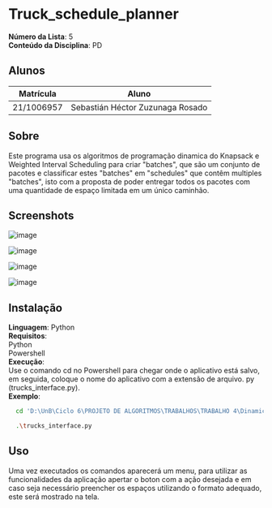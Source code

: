 # Truck_schedule_planner
**Número da Lista**: 5<br>
**Conteúdo da Disciplina**: PD<br>

## Alunos
|Matrícula | Aluno |
| -- | -- |
| 21/1006957  |  Sebastián Héctor Zuzunaga Rosado |

## Sobre 
Este programa usa os algoritmos de programação dinamica do Knapsack e Weighted Interval Scheduling para criar "batches", que são um conjunto de pacotes e classificar estes "batches" em "schedules" que contêm  multiples "batches", isto com a proposta de poder entregar todos os pacotes com uma quantidade de espaço limitada em um único caminhão.

## Screenshots
![image](https://github.com/projeto-de-algoritmos/PD_truck_scheduler/assets/98188828/dab4427b-4805-4897-8ec2-4858c233c847)

![image](https://github.com/projeto-de-algoritmos/PD_truck_scheduler/assets/98188828/eb0da972-bbce-41c6-b9d3-4e6c3dd11585)

![image](https://github.com/projeto-de-algoritmos/PD_truck_scheduler/assets/98188828/3f0e912f-791c-42b3-a20d-fdaf91683422)

![image](https://github.com/projeto-de-algoritmos/PD_truck_scheduler/assets/98188828/9b34ffe5-c192-4f93-8f8a-c0de1e24f7c2)

## Instalação 
**Linguagem**: Python<br>
**Requisitos**:<br>
Python<br>
Powershell<br>
**Execução**:<br>
Use o comando cd no Powershell para chegar onde o aplicativo está salvo, em seguida, coloque o nome do aplicativo com a extensão de arquivo. py (trucks_interface.py).<br>
**Exemplo**:<br>
```bash
  cd 'D:\UnB\Ciclo 6\PROJETO DE ALGORITMOS\TRABALHOS\TRABALHO 4\DinamicBatch'
```
```bash
  .\trucks_interface.py
```
## Uso 
Uma vez executados os comandos aparecerá um menu, para utilizar as funcionalidades da aplicação apertar o boton com a ação desejada e em caso seja necessário preencher os espaços utilizando o formato adequado, este será mostrado na tela.





